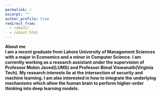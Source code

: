 ```yaml
---
permalink: /
excerpt: ""
author_profile: true
redirect_from: 
  - /about/
  - /about.html
---
```

<b>About me<br>
I am a recent graduate from Lahore University of Management Sciences with a major in Economics and a minor in Computer Science. I am currently working as a research assistant under the supervision of Professor Mobin Javed(LUMS) and Professor Bimal Viswanath(Virginia Tech). My research interests lie at the intersection of security and machine learning. I am also interested in how to integrate the underlying mechanisms which allow the human brain to perform higher-order thinking into deep learning models.


